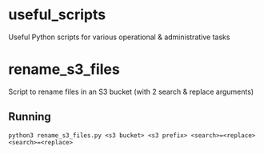 # useful_scripts
Useful Python scripts for various operational &amp; administrative tasks

# rename_s3_files
Script to rename files in an S3 bucket (with 2 search & replace arguments)

## Running
`python3 rename_s3_files.py <s3 bucket> <s3 prefix> <search>=<replace> <search>=<replace>`
